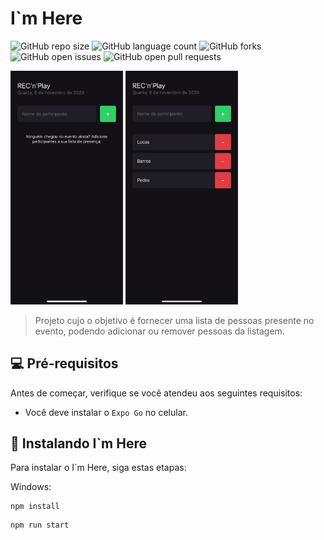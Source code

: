 # I`m Here

![GitHub repo size](https://img.shields.io/github/repo-size/lsm-5/imhere?style=for-the-badge)
![GitHub language count](https://img.shields.io/github/languages/count/lsm-5/imhere?style=for-the-badge)
![GitHub forks](https://img.shields.io/github/forks/lsm-5/imhere?style=for-the-badge)
![GitHub open issues](https://img.shields.io/github/issues/lsm-5/imhere?style=for-the-badge)
![GitHub open pull requests](https://img.shields.io/github/issues-pr/lsm-5/imhere?style=for-the-badge)


<img src="./assets/event.png" alt="evento" style="width:180px; height:auto;">

<img src="./assets/event-with-list.png" alt="evento com lista de pessoas" style="width:180px; height:auto;">

> Projeto cujo o objetivo é fornecer uma lista de pessoas presente no evento, podendo adicionar ou remover pessoas da listagem.

## 💻 Pré-requisitos

Antes de começar, verifique se você atendeu aos seguintes requisitos:

- Você deve instalar o `Expo Go` no celular.

## 🚀 Instalando I`m Here

Para instalar o I`m Here, siga estas etapas:

Windows:

```
npm install
```

```
npm run start
```